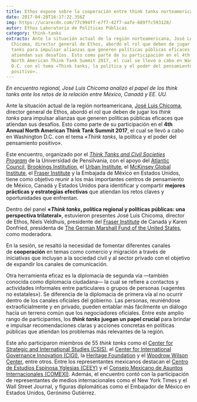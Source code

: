 ```yaml
---
title: Ethos expone sobre la cooperación entre think tanks norteamericanos
date: 2017-04-20T16:17:22.356Z
img: https://ucarecdn.com/77c994ff-e7f7-42f7-aafe-689ffc593128/
autor: Ethos Laboratorio de Políticas Públicas
category: think-tanks
extracto: Ante la situación actual de la región norteamericana, José Luis
  Chicoma, director general de Ethos, abordó el rol que deben de jugar los think
  tanks para impulsar alianzas que generen políticas públicas eficaces que
  atiendan sus desafíos. Esto como parte de su participación en el 4th Annual
  North American Think Tank Summit 2017, el cual se llevó a cabo en Washington
  D.C. con el tema «Think tanks, la política y el poder del pensamiento
  positivo».
---
```

*En encuentro regional, José Luis Chicoma analizó el papel de los think tanks ante los retos de la relación entre México, Canadá y EE. UU.* 

Ante la situación actual de la región norteamericana, [José Luis Chicoma](https://twitter.com/joseluischicoma), director general de Ethos, abordó el rol que deben de jugar los *think tanks* para impulsar alianzas que generen políticas públicas eficaces que atiendan sus desafíos. Esto como parte de su participación en el **4th Annual North American Think Tank Summit 2017**, el cual se llevó a cabo en Washington D.C. con el tema «*Think tanks*, la política y el poder del pensamiento positivo».

Este encuentro, organizado por el *[Think Tanks and Civil Societies Program](http://gotothinktank.com/)* de la Universidad de Pensilvania, con el apoyo del [Atlantic Council](http://www.atlanticcouncil.org/), [Brookings Institution](https://www.brookings.edu/), el [Urban Institute](http://www.urban.org/), el [McKinsey Global Institute](http://www.mckinsey.com/mgi/overview), el [Fraser Institute](https://www.fraserinstitute.org/) y la Embajada de México en Estados Unidos, tiene como objetivo reunir a los más importantes centros de pensamiento de México, Canadá y Estados Unidos para identificar y compartir **mejores prácticas y estrategias efectivas** que atiendan los retos claves y oportunidades que enfrentan.

Dentro del panel **«*Think tanks*, política regional y políticas públicas: una perspectiva trilateral»**, estuvieron presentes José Luis Chicoma, director de Ethos, Niels Veldhuis, presidente del [Fraser Institute](https://www.fraserinstitute.org/) de Canadá y Karen Donfried, presidenta de [The German Marshall Fund of the United States](http://www.gmfus.org/), como moderadora. 

En la sesión, se resaltó la necesidad de fomentar diferentes canales de **cooperación** en temas como comercio y migración a través de iniciativas que incluyan a la sociedad civil y al sector privado con el objetivo de expandir los canales de comunicación. 

Otra herramienta eficaz es la diplomacia de segunda vía —también conocida como diplomacia ciudadana— la cual se refiere a contactos y actividades informales entre particulares o grupos de personas («agentes no estatales»). Se diferencia de la diplomacia de primera vía al no ocurrir dentro de los canales oficiales del gobierno. Las personas, reuniéndose extraoficialmente y en privado, pueden entablar más fácilmente un diálogo hacia un terreno común que los negociadores oficiales. Entre este amplio rango de participantes, los ***think tanks* juegan un papel crucial** para brindar e impulsar recomendaciones claras y acciones concretas en políticas públicas que atiendan los problemas más relevantes de la región. 

Este año participaron miembros de 55 *think tanks* como el [Center for Strategic and International Studies (CSIS)](https://www.csis.org/), el [Center for International Governance Innovation (CIGI)](https://www.cigionline.org/), la [Heritage Foundation](http://www.heritage.org/) y el [Woodrow Wilson Center](https://www.wilsoncenter.org/), entre otros. Entre los representantes mexicanos destacan el [Centro de Estudios Espinosa Yglesias (CEEY)](http://www.ceey.org.mx/) y el [Consejo Mexicano de Asuntos Internacionales (COMEXI)](http://www.consejomexicano.org/). Además, el encuentro contó con la participación de representantes de medios internacionales como el New York Times y el Wall Street Journal, y figuras diplomáticas como el Embajador de México en Estados Unidos, Gerónimo Gutiérrez.